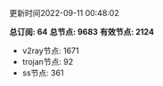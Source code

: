 更新时间2022-09-11 00:48:02

**总订阅: 64**
**总节点: 9683**
**有效节点: 2124**
- v2ray节点: 1671
- trojan节点: 92
- ss节点: 361
